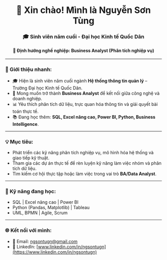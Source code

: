 <h1 align="center">👋 Xin chào! Mình là Nguyễn Sơn Tùng</h1>
<h3 align="center">🎓 Sinh viên năm cuối - Đại học Kinh tế Quốc Dân</h3>
<h4 align="center">🎯 Định hướng nghề nghiệp: Business Analyst (Phân tích nghiệp vụ)</h4>

---

### 🌟 Giới thiệu nhanh:
- 🎓 Hiện là sinh viên năm cuối ngành **Hệ thống thông tin quản lý** – Trường Đại học Kinh tế Quốc Dân.
- 💼 Mong muốn trở thành **Business Analyst** để kết nối giữa công nghệ và doanh nghiệp.
- 📊 Yêu thích phân tích dữ liệu, trực quan hóa thông tin và giải quyết bài toán thực tế.
- 📚 Đang học thêm: **SQL, Excel nâng cao, Power BI, Python, Business Intelligence**.

---

### 💡 Mục tiêu:
- Phát triển các kỹ năng phân tích nghiệp vụ, mô hình hóa hệ thống và giao tiếp kỹ thuật.
- Tham gia các dự án thực tế để rèn luyện kỹ năng làm việc nhóm và phân tích dữ liệu.
- Tìm kiếm cơ hội thực tập hoặc làm việc trong vai trò **BA/Data Analyst**.

---

### 🔧 Kỹ năng đang học:
- SQL | Excel nâng cao | Power BI
- Python (Pandas, Matplotlib) | Tableau
- UML, BPMN | Agile, Scrum

---

### 🌐 Kết nối với mình:
- 📧 Email: ngsontugn@gmail.com
- 💼 LinkedIn: [www.linkedin.com/in/ngsontugn](https://www.linkedin.com/in/ngsontugn)
